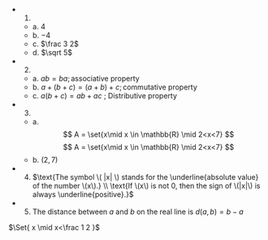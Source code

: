 - 1.
  - a. $4$
  - b. $-4$
  - c. $\frac 3 2$
  - d. $\sqrt 5$
- 2.
  - a. $ab=ba ; \text{associative property}$
  - b. $a + (b + c) = (a + b) + c ; \text{commutative property}$
  - c. $a(b + c) = ab + ac$ ; Distributive property
- 3.
  - a. 
$$
A = \set{x\mid x \in \mathbb{R} \mid 2<x<7}
$$
$$
A = \set{x\mid x \in \mathbb{R} \mid 2<x<7}
$$
  - b. $(2,7)$
- 4. $\text{The symbol \( |x| \) stands for the \underline{absolute value} of the number \(x\).} 
      \\ \text{If \(x\) is not 0, then the sign of \(|x|\) is always \underline{positive}.}$
- 5. $\text{The distance between \(a\) and \(b\) on the real line is \(d(a,b)=b-a\)}$



$\Set{ x \mid x<\frac 1 2 }$


